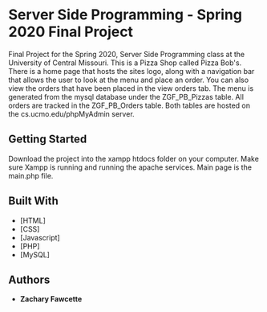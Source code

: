 # Server Side Programming - Spring 2020 Final Project

Final Project for the Spring 2020, Server Side Programming class at the University of Central Missouri. This is a Pizza Shop called Pizza Bob's. There is a home page that hosts
the sites logo, along with a navigation bar that allows the user to look at the menu and place an order. You can also view the orders that have been placed in the view orders tab.
The menu is generated from the mysql database under the ZGF_PB_Pizzas table. All orders are tracked in the ZGF_PB_Orders table. Both tables are hosted on the cs.ucmo.edu/phpMyAdmin
server.

## Getting Started

Download the project into the xampp htdocs folder on your computer. Make sure Xampp is running and running the apache services.
Main page is the main.php file.


## Built With

* [HTML]
* [CSS]
* [Javascript]
* [PHP]
* [MySQL]


## Authors

* **Zachary Fawcette** 
